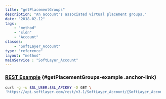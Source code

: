 ```yaml
---
title: "getPlacementGroups"
description: "An account's associated virtual placement groups."
date: "2018-02-12"
tags:
    - "method"
    - "sldn"
    - "Account"
classes:
    - "SoftLayer_Account"
type: "reference"
layout: "method"
mainService : "SoftLayer_Account"
---
```


### [REST Example](#getPlacementGroups-example) <a href="/article/rest/"><i class="fas fa-question"></i></a> {#getPlacementGroups-example .anchor-link} 
```bash
curl -g -u $SL_USER:$SL_APIKEY -X GET \
'https://api.softlayer.com/rest/v3.1/SoftLayer_Account/{SoftLayer_AccountID}/getPlacementGroups'
```
